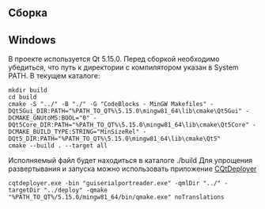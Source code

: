 Сборка
---
Windows
---
В проекте используется Qt 5.15.0.
Перед сборкой необходимо убедиться, что путь к директории с компилятором указан в System PATH.
В текущем каталоге:

    mkdir build
    cd build
    cmake -S "../" -B "./" -G "CodeBlocks - MinGW Makefiles" -DQt5Gui_DIR:PATH="%PATH_TO_QT%\5.15.0\mingw81_64\lib\cmake\Qt5Gui" -DCMAKE_GNUtoMS:BOOL="0" -DQt5Core_DIR:PATH="%PATH_TO_QT%\5.15.0\mingw81_64\lib\cmake\Qt5Core" -DCMAKE_BUILD_TYPE:STRING="MinSizeRel" -DQt5_DIR:PATH="%PATH_TO_QT%\5.15.0\mingw81_64\lib\cmake\Qt5" 
    cmake --build . --target all

Исполняемый файл будет находиться в каталоге ./build
Для упрощения развертывания и запуска можно использовать приложение [CQtDeployer](https://github.com/QuasarApp/CQtDeployer)

    cqtdeployer.exe -bin "guiserialportreader.exe" -qmlDir "../" -targetDir "../deploy" -qmake "%PATH_TO_QT%/5.15.0/mingw81_64/bin/qmake.exe" noTranslations

